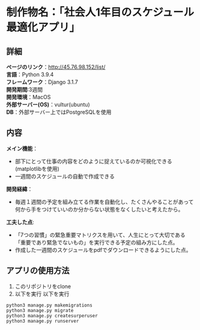 # 制作物名：「社会人1年目のスケジュール最適化アプリ」  

## 詳細
**ページのリンク**：http://45.76.98.152/list/  
**言語**：Python 3.9.4  
**フレームワーク**：Django 3.1.7  
**開発期間**:3週間  
**開発環境**：MacOS  
**外部サーバー(OS)**：vultur(ubuntu)  
**DB**：外部サーバー上ではPostgreSQLを使用  


## 内容
**メイン機能**：  
- 部下にとって仕事の内容をどのように捉えているのか可視化できる(matplotlibを使用)  
- 一週間のスケジュールの自動で作成できる   

**開発経緯**：  
- 毎週１週間の予定を組み立てる作業を自動化し、たくさんやることがあって何から手をつけていいのか分からない状態をなくしたいと考えたから。  

**工夫した点**:   
- 「7つの習慣」の緊急重要マトリクスを用いて、人生にとって大切である「重要であり緊急でないもの」を実行できる予定の組み方にした点。  
- 作成した一週間のスケジュールをpdfでダウンロードできるようにした点。  


## アプリの使用方法
1. このリポジトリをclone
2. 以下を実行
以下を実行
```
python3 manage.py makemigrations
python3 manage.py migrate
python3 manage.py createsurperuser
python3 manage.py runserver
```


